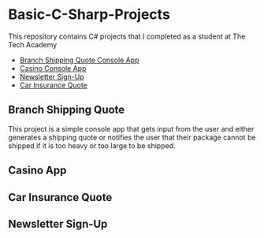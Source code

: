 # Basic-C-Sharp-Projects
This repository contains C# projects that I completed as a student at The Tech Academy


- <a href="https://github.com/sseyler0119/Basic-C-Sharp-Projects/tree/master/Branching-ShippingQuote">Branch Shipping Quote Console App</a>
- <a href="https://github.com/sseyler0119/Basic-C-Sharp-Projects/tree/master/TwentyOne">Casino Console App</a>
- <a href="https://github.com/sseyler0119/Basic-C-Sharp-Projects/tree/master/NewsletterAppMVC">Newsletter Sign-Up</a>
- <a href="https://github.com/sseyler0119/Basic-C-Sharp-Projects/tree/master/CarInsurance">Car Insurance Quote</a>

## Branch Shipping Quote 

This project is a simple console app that gets input from the user and either generates a shipping quote or notifies the user that their package cannot be shipped if it is too heavy or too large to be shipped. 

## Casino App

## Car Insurance Quote


## Newsletter Sign-Up


